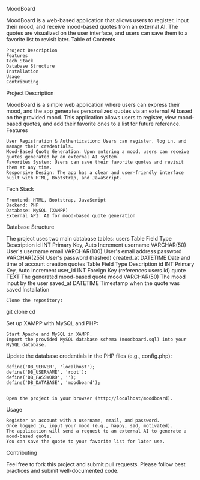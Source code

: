 MoodBoard

MoodBoard is a web-based application that allows users to register, input their mood, and receive mood-based quotes from an external AI. The quotes are visualized on the user interface, and users can save them to a favorite list to revisit later.
Table of Contents

    Project Description
    Features
    Tech Stack
    Database Structure
    Installation
    Usage
    Contributing

Project Description

MoodBoard is a simple web application where users can express their mood, and the app generates personalized quotes via an external AI based on the provided mood. This application allows users to register, view mood-based quotes, and add their favorite ones to a list for future reference.
Features

    User Registration & Authentication: Users can register, log in, and manage their credentials.
    Mood-Based Quote Generation: Upon entering a mood, users can receive quotes generated by an external AI system.
    Favorites System: Users can save their favorite quotes and revisit them at any time.
    Responsive Design: The app has a clean and user-friendly interface built with HTML, Bootstrap, and JavaScript.

Tech Stack

    Frontend: HTML, Bootstrap, JavaScript
    Backend: PHP
    Database: MySQL (XAMPP)
    External API: AI for mood-based quote generation

Database Structure

The project uses two main database tables:
users Table
Field	Type	Description
id	INT	Primary Key, Auto Increment
username	VARCHAR(50)	User's username
email	VARCHAR(100)	User's email address
password	VARCHAR(255)	User's password (hashed)
created_at	DATETIME	Date and time of account creation
quotes Table
Field	Type	Description
id	INT	Primary Key, Auto Increment
user_id	INT	Foreign Key (references users.id)
quote	TEXT	The generated mood-based quote
mood	VARCHAR(50)	The mood input by the user
saved_at	DATETIME	Timestamp when the quote was saved
Installation

    Clone the repository:

git clone <repository-url>
cd <project-directory>

Set up XAMPP with MySQL and PHP:

    Start Apache and MySQL in XAMPP.
    Import the provided MySQL database schema (moodboard.sql) into your MySQL database.

Update the database credentials in the PHP files (e.g., config.php):

    define('DB_SERVER', 'localhost');
    define('DB_USERNAME', 'root');
    define('DB_PASSWORD', '');
    define('DB_DATABASE', 'moodboard');
    

    Open the project in your browser (http://localhost/moodboard).

Usage

    Register an account with a username, email, and password.
    Once logged in, input your mood (e.g., happy, sad, motivated).
    The application will send a request to an external AI to generate a mood-based quote.
    You can save the quote to your favorite list for later use.

Contributing

Feel free to fork this project and submit pull requests. Please follow best practices and submit well-documented code.
